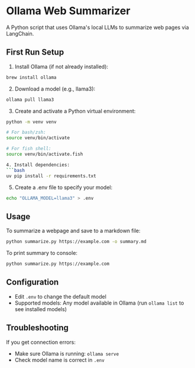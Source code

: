 # Ollama Web Summarizer

A Python script that uses Ollama's local LLMs to summarize web pages via LangChain.

## First Run Setup

1. Install Ollama (if not already installed):
```bash
brew install ollama
```

2. Download a model (e.g., llama3):
```bash
ollama pull llama3
```

3. Create and activate a Python virtual environment:
```bash
python -m venv venv

# For bash/zsh:
source venv/bin/activate

# For fish shell:
source venv/bin/activate.fish

4. Install dependencies:
```bash
uv pip install -r requirements.txt
```

5. Create a .env file to specify your model:
```bash
echo "OLLAMA_MODEL=llama3" > .env
```

## Usage

To summarize a webpage and save to a markdown file:
```bash
python summarize.py https://example.com -o summary.md
```

To print summary to console:
```bash
python summarize.py https://example.com
```

## Configuration

- Edit `.env` to change the default model
- Supported models: Any model available in Ollama (run `ollama list` to see installed models)

## Troubleshooting

If you get connection errors:
- Make sure Ollama is running: `ollama serve`
- Check model name is correct in `.env`
